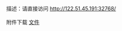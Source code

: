 描述：请直接访问 http://122.51.45.191:32768/<br><br>
附件下载 <a href="https://roarctf.4hou.com/files/J4P1KpSzwuwTKDzpSMpxaXNEH15L15d1iL7LDBcDXb2HuZymFYkTjn4f5emgwhDvG1weNhMoAf64RBdgbYqZWecaQkt5BhM27mXYf9UfpabHfEk533HjPtk1aPSvSgv?token=25PUqDj7X8CmSgDRNQqFmLo9T3SyvPccjLcx1LSpw5ruXiYK6uSptEahJCQaxHkUNQk48AwML1m7knpHbTFYFvbFrjs9pTmPM4treLt8VPzfWvNXRuKp4WfV7eAcPyM2AeqBQ3QyWoT4nLAUmvXtZqU5f5nUsi7iTwbUzTWZCQws5e">文件</a>